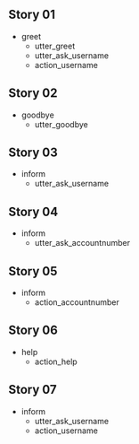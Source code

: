 
## Story 01
* greet
    - utter_greet
    - utter_ask_username
    - action_username

## Story 02
* goodbye
    - utter_goodbye
    
## Story 03
* inform
    - utter_ask_username
    
## Story 04
* inform 
    - utter_ask_accountnumber

## Story 05
* inform
    - action_accountnumber

## Story 06
* help
    - action_help
    
## Story 07
* inform
    - utter_ask_username
    - action_username

